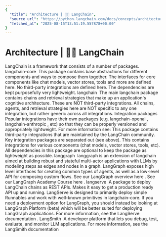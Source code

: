 ```yaml
---
{
  "title": "Architecture | 🦜️🔗 LangChain",
  "source_url": "https://python.langchain.com/docs/concepts/architecture/",
  "fetched_at": "2025-08-15T13:51:19.557878+00:00"
}
---
```


# Architecture | 🦜️🔗 LangChain

LangChain is a framework that consists of a number of packages.
langchain-core
​
This package contains base abstractions for different components and ways to compose them together.
The interfaces for core components like chat models, vector stores, tools and more are defined here.
No third-party integrations are defined here.
The dependencies are kept purposefully very lightweight.
langchain
​
The main
langchain
package contains chains and retrieval strategies that make up an application's cognitive architecture.
These are NOT third-party integrations.
All chains, agents, and retrieval strategies here are NOT specific to any one integration, but rather generic across all integrations.
Integration packages
​
Popular integrations have their own packages (e.g.
langchain-openai
,
langchain-anthropic
, etc) so that they can be properly versioned and appropriately lightweight.
For more information see:
This package contains third-party integrations that are maintained by the LangChain community.
Key integration packages are separated out (see above).
This contains integrations for various components (chat models, vector stores, tools, etc).
All dependencies in this package are optional to keep the package as lightweight as possible.
langgraph
​
langgraph
is an extension of
langchain
aimed at building robust and stateful multi-actor applications with LLMs by modeling steps as edges and nodes in a graph.
LangGraph exposes high level interfaces for creating common types of agents, as well as a low-level API for composing custom flows.
See our LangGraph overview
here
.
See our LangGraph Academy Course
here
.
langserve
​
A package to deploy LangChain chains as REST APIs. Makes it easy to get a production ready API up and running.
LangServe is designed to primarily deploy simple Runnables and work with well-known primitives in langchain-core.
If you need a deployment option for LangGraph, you should instead be looking at LangGraph Platform (beta) which will be better suited for deploying LangGraph applications.
For more information, see the
LangServe documentation
.
LangSmith
​
A developer platform that lets you debug, test, evaluate, and monitor LLM applications.
For more information, see the
LangSmith documentation
